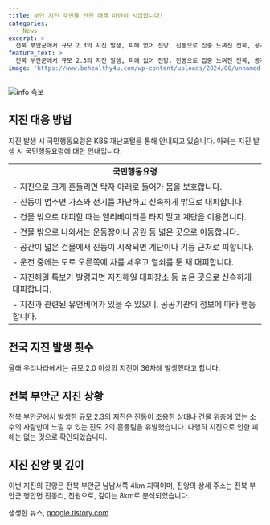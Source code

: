 ```yaml
---
title: 부안 지진 주민들 안전 대책 마련이 시급합니다!
categories:
  - News
excerpt: >
  전북 부안군에서 규모 2.3의 지진 발생, 피해 없어 전망. 진동으로 집중 느껴진 전북, 공개된 국민행동요령 확인 필요. 지진 발생 시 국민행동요령에 따라 피해 최소화, KBS뉴스를 통해 최신 소식 확인하세요! (150자)
feature_text: >
  전북 부안군에서 규모 2.3의 지진 발생, 피해 없어 전망. 진동으로 집중 느껴진 전북, 공개된 국민행동요령 확인 필요. 지진 발생 시 국민행동요령에 따라 피해 최소화, KBS뉴스를 통해 최신 소식 확인하세요! (150자)
image: 'https://www.behealthy4u.com/wp-content/uploads/2024/06/unnamed-file.png'
---
```


<p><img src="https://www.behealthy4u.com/wp-content/uploads/2024/06/unnamed-file.png" alt="info 속보" /></p>

<h2 data-ke-size="size26">지진 대응 방법</h2>

<p data-ke-size="size16">지진 발생 시 국민행동요령은 KBS 재난포털을 통해 안내되고 있습니다. 아래는 지진 발생 시 국민행동요령에 대한 안내입니다.</p>

<table>
  <tr>
    <td style="text-align: center; height: 17px;"><b>국민행동요령</b></td>
  </tr>
  <tr>
    <td style="text-align: left; height: 17px;">- 지진으로 크게 흔들리면 탁자 아래로 들어가 몸을 보호합니다.</td>
  </tr>
  <tr>
    <td style="text-align: left; height: 17px;">- 진동이 멈추면 가스와 전기를 차단하고 신속하게 밖으로 대피합니다.</td>
  </tr>
  <tr>
    <td style="text-align: left; height: 17px;">- 건물 밖으로 대피할 때는 엘리베이터를 타지 말고 계단을 이용합니다.</td>
  </tr>
  <tr>
    <td style="text-align: left; height: 17px;">- 건물 밖으로 나와서는 운동장이나 공원 등 넓은 곳으로 이동합니다.</td>
  </tr>
  <tr>
    <td style="text-align: left; height: 17px;">- 공간이 넓은 건물에서 진동이 시작되면 계단이나 기둥 근처로 피합니다.</td>
  </tr>
  <tr>
    <td style="text-align: left; height: 17px;">- 운전 중에는 도로 오른쪽에 차를 세우고 열쇠를 둔 채 대피합니다.</td>
  </tr>
  <tr>
    <td style="text-align: left; height: 17px;">- 지진해일 특보가 발령되면 지진해일 대피장소 등 높은 곳으로 신속하게 대피합니다.</td>
  </tr>
  <tr>
    <td style="text-align: left; height: 17px;">- 지진과 관련된 유언비어가 있을 수 있으니, 공공기관의 정보에 따라 행동합니다.</td>
  </tr>
</table>

<h2 data-ke-size="size26">전국 지진 발생 횟수</h2>

<p data-ke-size="size16">올해 우리나라에서는 규모 2.0 이상의 지진이 36차례 발생했다고 합니다.</p>

<h2 data-ke-size="size26">전북 부안군 지진 상황</h2>

<p data-ke-size="size16">전북 부안군에서 발생한 규모 2.3의 지진은 진동이 조용한 상태나 건물 위층에 있는 소수의 사람만이 느낄 수 있는 진도 2의 흔들림을 유발했습니다. 다행히 지진으로 인한 피해는 없는 것으로 확인되었습니다.</p>

<h2 data-ke-size="size26">지진 진앙 및 깊이</h2>

<p data-ke-size="size16">이번 지진의 진앙은 전북 부안군 남남서쪽 4km 지역이며, 진앙의 상세 주소는 전북 부안군 행안면 진동리, 진원으로, 깊이는 8km로 분석되었습니다.</p>
생생한 뉴스, <a href="https://qoogle.tistory.com" rel="dofollow">qoogle.tistory.com</a>


